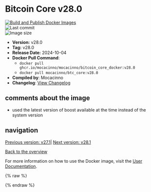 # Bitcoin Core v28.0

[![Build and Publish Docker Images](https://github.com/mocacinno/bitcoin_core_docker/actions/workflows/build-and-publish.yml/badge.svg?branch=v28.0)](https://github.com/mocacinno/bitcoin_core_docker/actions/workflows/build-and-publish.yml)  
![Last commit](https://badgen.net/github/last-commit/mocacinno/bitcoin_core_docker/v28.0)  
![Image size](https://badgen.net/docker/size/mocacinno/btc_core/v28.0?color=green)  

- **Version:** v28.0
- **Tag:** v28.0
- **Release Date:** 2024-10-04
- **Docker Pull Command**:
  - `docker pull ghcr.io/mocacinno/mocacinno/bitcoin_core_docker:v28.0`
  - `docker pull mocacinno/btc_core:v28.0`
- **Compiled by**: Mocacinno
- **Changelog**: [View Changelog](https://github.com/bitcoin/bitcoin/blob/v28.0/doc/release-notes.md)

## comments about the image

- used the latest version of boost available at the time instead of the system version

## navigation

[Previous version: v27.1](./v27.1.md)| [Next version: v28.1](./v28.1.md)

[Back to the overview](./Readme.md)

For more information on how to use the Docker image, visit the [User Documentation](../userdocs/Readme.md).

<!-- Google tag (gtag.js) -->
{% raw %}
<script async src="https://www.googletagmanager.com/gtag/js?id=G-BPC6NC6FF9"></script>
<script>
  window.dataLayer = window.dataLayer || [];
  function gtag(){dataLayer.push(arguments);}
  gtag('js', new Date());
  gtag('config', 'G-BPC6NC6FF9');
</script>
{% endraw %}
